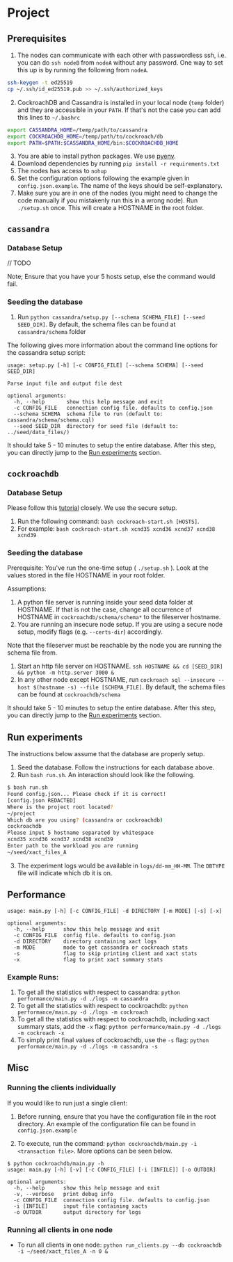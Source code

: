 # Project

## Prerequisites

1. The nodes can communicate with each other with passwordless ssh, i.e. you can do `ssh nodeB` from `nodeA` without any password.
One way to set this up is by running the following from `nodeA`.
```bash
ssh-keygen -t ed25519
cp ~/.ssh/id_ed25519.pub >> ~/.ssh/authorized_keys
```
2. CockroachDB and Cassandra is installed in your local node (`temp` folder) and they are accessible in your `PATH`. If that's not the case you can add this lines to `~/.bashrc`
```bash
export CASSANDRA_HOME=/temp/path/to/cassandra
export COCKROACHDB_HOME=/temp/path/to/cockroach/db
export PATH=$PATH:$CASSANDRA_HOME/bin:$COCKROACHDB_HOME
```
3. You are able to install python packages. We use [pyenv](https://github.com/pyenv/pyenv#basic-github-checkout).
4. Download dependencies by running `pip install -r requirements.txt`
5. The nodes has access to `nohup`
6. Set the configuration options following the example given in `config.json.example`. The name of the keys should be self-explanatory.
7. Make sure you are in one of the nodes (you might need to change the code manually if you mistakenly run this in a wrong node). Run `./setup.sh` once. This will create a HOSTNAME in the root folder.

## `cassandra`

### Database Setup

// TODO

Note; Ensure that you have your 5 hosts setup, else the command would fail. 

### Seeding the database

1. Run `python cassandra/setup.py [--schema SCHEMA_FILE] [--seed SEED_DIR]`. By default, the schema files can be found at `cassandra/schema` folder

The following gives more information about the command line options for the cassandra setup script:

```
usage: setup.py [-h] [-c CONFIG_FILE] [--schema SCHEMA] [--seed SEED_DIR]

Parse input file and output file dest

optional arguments:
  -h, --help       show this help message and exit
  -c CONFIG_FILE   connection config file. defaults to config.json
  --schema SCHEMA  schema file to run (default to: cassandra/schema/schema.cql)
  --seed SEED_DIR  directory for seed file (default to: ../seed/data_files/)
```

It should take 5 - 10 minutes to setup the entire database. After this step, you can directly jump to the [Run experiments](#run-experiments) section.

## `cockroachdb`

### Database Setup

Please follow this [tutorial](https://www.cockroachlabs.com/docs/stable/start-a-local-cluster.html) closely. We use the secure setup.

1. Run the following command: `bash cockroach-start.sh [HOSTS]`.
2. For example: `bash cockroach-start.sh xcnd35 xcnd36 xcnd37 xcnd38 xcnd39`

### Seeding the database

Prerequisite: You've run the one-time setup ( `./setup.sh` ). Look at the values stored in the file HOSTNAME in your root folder.

Assumptions:
1. A python file server is running inside your seed data folder at HOSTNAME. If that is not the case, change all occurrence of HOSTNAME in `cockroachdb/schema/schema*` to the fileserver hostname.
2. You are running an insecure node setup. If you are using a secure node setup, modify flags (e.g. `--certs-dir`) accordingly.

Note that the fileserver must be reachable by the node you are running the schema file from.

1. Start an http file server on HOSTNAME. `ssh HOSTNAME && cd [SEED_DIR] && python -m http.server 3000 &`
2. In any other node except HOSTNAME, run `cockroach sql --insecure --host $(hostname -s) --file [SCHEMA_FILE]`. By default, the schema files can be found at `cockroachdb/schema`

It should take 5 - 10 minutes to setup the entire database. After this step, you can directly jump to the [Run experiments](#run-experiments) section.

## Run experiments

The instructions below assume that the database are properly setup.

1. Seed the database. Follow the instructions for each database above.
2. Run `bash run.sh`. An interaction should look like the following.
```bash
$ bash run.sh
Found config.json... Please check if it is correct!
[config.json REDACTED]
Where is the project root located?
~/project
Which db are you using? (cassandra or cockroachdb)
cockroachdb
Please input 5 hostname separated by whitespace
xcnd35 xcnd36 xcnd37 xcnd38 xcnd39
Enter path to the workload you are running
~/seed/xact_files_A
```
3. The experiment logs would be available in `logs/dd-mm_HH-MM`. The `DBTYPE` file will indicate which db it is on.

## Performance

```
usage: main.py [-h] [-c CONFIG_FILE] -d DIRECTORY [-m MODE] [-s] [-x]

optional arguments:
  -h, --help      show this help message and exit
  -c CONFIG_FILE  config file. defaults to config.json
  -d DIRECTORY    directory containing xact logs
  -m MODE         mode to get cassandra or cockroach stats
  -s              flag to skip printing client and xact stats
  -x              flag to print xact summary stats
```

### Example Runs:

1. To get all the statistics with respect to cassandra: `python performance/main.py -d ./logs -m cassandra`
2. To get all the statistics with respect to cockroachdb: `python performance/main.py -d ./logs -m cockroach`
3. To get all the statistics with respect to cockroachdb, including xact summary stats, add the `-x` flag:
`python performance/main.py -d ./logs -m cockroach -x`
4. To simply print final values of cockroachdb, use the `-s` flag: `python performance/main.py -d ./logs -m cassandra -s`


## Misc

### Running the clients individually

If you would like to run just a single client:

1. Before running, ensure that you have the configuration file in the root
directory. An example of the configuration file can be found in `config.json.example`

2. To execute, run the command: `python cockroachdb/main.py -i <transaction file>`. More options can be seen below.

```
$ python cockroachdb/main.py -h
usage: main.py [-h] [-v] [-c CONFIG_FILE] [-i [INFILE]] [-o OUTDIR]

optional arguments:
  -h, --help      show this help message and exit
  -v, --verbose   print debug info
  -c CONFIG_FILE  connection config file. defaults to config.json
  -i [INFILE]     input file containing xacts
  -o OUTDIR       output directory for logs
```

### Running all clients in one node

- To run all clients in one node: `python run_clients.py --db cockroachdb -i ~/seed/xact_files_A -n 0 &`
